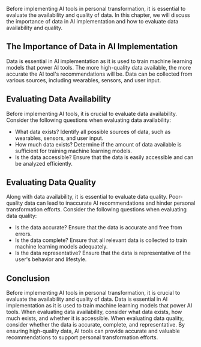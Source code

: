 

Before implementing AI tools in personal transformation, it is essential to evaluate the availability and quality of data. In this chapter, we will discuss the importance of data in AI implementation and how to evaluate data availability and quality.

The Importance of Data in AI Implementation
-------------------------------------------

Data is essential in AI implementation as it is used to train machine learning models that power AI tools. The more high-quality data available, the more accurate the AI tool's recommendations will be. Data can be collected from various sources, including wearables, sensors, and user input.

Evaluating Data Availability
----------------------------

Before implementing AI tools, it is crucial to evaluate data availability. Consider the following questions when evaluating data availability:

* What data exists? Identify all possible sources of data, such as wearables, sensors, and user input.
* How much data exists? Determine if the amount of data available is sufficient for training machine learning models.
* Is the data accessible? Ensure that the data is easily accessible and can be analyzed efficiently.

Evaluating Data Quality
-----------------------

Along with data availability, it is essential to evaluate data quality. Poor-quality data can lead to inaccurate AI recommendations and hinder personal transformation efforts. Consider the following questions when evaluating data quality:

* Is the data accurate? Ensure that the data is accurate and free from errors.
* Is the data complete? Ensure that all relevant data is collected to train machine learning models adequately.
* Is the data representative? Ensure that the data is representative of the user's behavior and lifestyle.

Conclusion
----------

Before implementing AI tools in personal transformation, it is crucial to evaluate the availability and quality of data. Data is essential in AI implementation as it is used to train machine learning models that power AI tools. When evaluating data availability, consider what data exists, how much exists, and whether it is accessible. When evaluating data quality, consider whether the data is accurate, complete, and representative. By ensuring high-quality data, AI tools can provide accurate and valuable recommendations to support personal transformation efforts.
